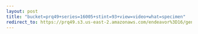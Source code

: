 ```yaml
---
layout: post
title: "bucket=prq49+series=16005+stint=93+view=video+what=specimen"
redirect_to: https://prq49.s3.us-east-2.amazonaws.com/endeavor%3D16/genomes/stage%3D0%2Bwhat%3Dgenerated/stint%3D93/series%3D16005/a%3Dgenome%2Bcriteria%3Dabundance%2Bmorph%3Dwildtype%2Bproc%3D0%2Bseries%3D16005%2Bstint%3D93%2Bthread%3D0%2Bvariation%3Dmaster%2Bext%3D.json.gz
---
```

